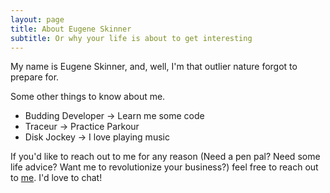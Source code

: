 ```yaml
---
layout: page
title: About Eugene Skinner
subtitle: Or why your life is about to get interesting
---
```


My name is Eugene Skinner, and, well, I'm that outlier nature forgot to prepare for.

Some other things to know about me.
- Budding Developer -> Learn me some code
- Traceur -> Practice Parkour
- Disk Jockey -> I love playing music


If you'd like to reach out to me for any reason (Need a pen pal? Need some life advice? Want me to revolutionize your business?) feel free to reach out to [me](eskinfrn@gmail.com). I'd love to chat!
